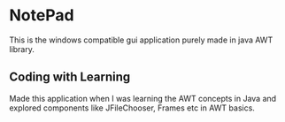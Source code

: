 # NotePad
This is the windows compatible gui application purely made in java AWT library.

## Coding with Learning
Made this application when I was learning the AWT concepts in Java and explored components like JFileChooser, Frames etc in AWT basics.
